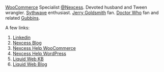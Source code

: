 [WooCommerce](https://www.nexcess.net/woocommerce/) Specialist [@Nexcess](https://github.com/nexcess). Devoted husband and Tween wrangler. [Sythwave](https://en.wikipedia.org/wiki/Synthwave) enthusiast. [Jerry Goldsmith](https://www.imdb.com/name/nm0000025/) fan. [Doctor Who](https://www.bbc.co.uk/programmes/b006q2x0) fan and related [Gubbins](https://www.merriam-webster.com/dictionary/gubbins).

A few links:
1. [Linkedin](https://www.linkedin.com/in/lukecavanagh/)
2. [Nexcess Blog](https://blog.nexcess.net/author/lcavanagh/)
3. [Nexcess Help WooCommerce](https://help.nexcess.net/79236-woocommerce)
4. [Nexcess Help WordPress](https://help.nexcess.net/74095-wordpress)
5. [Liquid Web KB](https://www.liquidweb.com/kb/author/lcavanagh/)
6. [Liquid Web Blog](https://www.liquidweb.com/blog/author/lcavanagh/)

